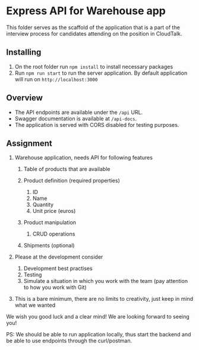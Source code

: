# Express API for Warehouse app

This folder serves as the scaffold of the application that is a part of the interview process for candidates attending on the position in CloudTalk.

## Installing

1. On the root folder run ````npm install```` to install necessary packages
2. Run ````npm run start```` to run the server application.
By default application will run on `http://localhost:3000`

## Overview

* The API endpoints are available under the `/api` URL. 
* Swagger documentation is available at `/api-docs`.
* The application is served with CORS disabled for testing purposes.

## Assignment

1. Warehouse application, needs API for following features

   1. Table of products that are available
   2. Product definition (required properties)

      1. ID
      2. Name
      3. Quantity
      4. Unit price (euros)

   3. Product manipulation

      1. CRUD operations

   4. Shipments (optional)

2. Please at the development consider

   1. Development best practises
   2. Testing
   3. Simulate a situation in which you work with the team (pay attention to how you work with Git)

3. This is a bare minimum, there are no limits to creativity, just keep in mind what we wanted

We wish you good luck and a clear mind! We are looking forward to seeing you!

PS: We should be able to run application locally, thus start the backend and be able to use endpoints through the curl/postman.
